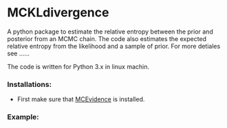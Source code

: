 # MCKLdivergence
A python package to estimate the relative entropy between the prior and posterior from an MCMC chain.
The code also estimates the expected relative entropy from the likelihood and a sample of prior.
For more detiales see ......

The code is written for Python 3.x in linux machin.

### Installations:
+ First make sure that [MCEvidence](https://github.com/yabebalFantaye/MCEvidence) is installed.



### Example:
